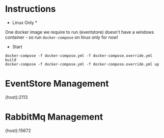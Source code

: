# Instructions

* Linux Only *

One docker image we require to run (eventstore) doesn't have a windows container - so run `docker-compose` on linux only for now!

* Start 

```
docker-compose -f docker-compose.yml -f docker-compose.override.yml build
docker-compose -f docker-compose.yml -f docker-compose.override.yml up
```


# EventStore Management

{host}:2113

# RabbitMq Management

{host}:15672
